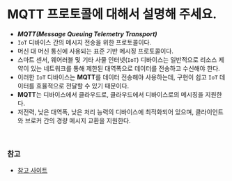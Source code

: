 # MQTT 프로토콜에 대해서 설명해 주세요.

- **_MQTT(Message Queuing Telemetry Transport)_**
- `IoT` 디바이스 간의 메시지 전송을 위한 프로토콜이다.
- 머신 대 머신 통신에 사용되는 표준 기반 메시징 프로토콜이다.
- 스마트 센서, 웨어러블 및 기타 사물 인터넷(`IoT`) 디바이스는 일반적으로 리소스 제약이 있는 네트워크를 통해 제한된 대역폭으로 데이터를 전송하고 수신해야 한다.
- 이러한 `IoT` 디바이스는 **MQTT**를 데이터 전송해야 사용하는데, 구현이 쉽고 `IoT` 데이터를 효율적으로 전달할 수 있기 때문이다.
- **MQTT**는 디바이스에서 클라우드로, 클라우드에서 디바이스로의 메시징을 지원한다.
- 저전력, 낮은 대역폭, 낮은 처리 능력의 디바이스에 최적화되어 있으며, 클라이언트와 브로커 간의 경량 메시지 교환을 지원한다.

<br>

### 참고
- [참고 사이트](https://aws.amazon.com/ko/what-is/mqtt/)